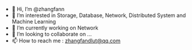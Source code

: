 - 👋 Hi, I’m @zhangfann
- 👀 I’m interested in Storage, Database, Network, Distributed System and Machine Learning
- 🌱 I’m currently working on Network
- 💞️ I’m looking to collaborate on ...
- 📫 How to reach me : zhangfandlut@qq.com

<!---
zhangfann/zhangfann is a ✨ special ✨ repository because its `README.md` (this file) appears on your GitHub profile.
You can click the Preview link to take a look at your changes.
--->
